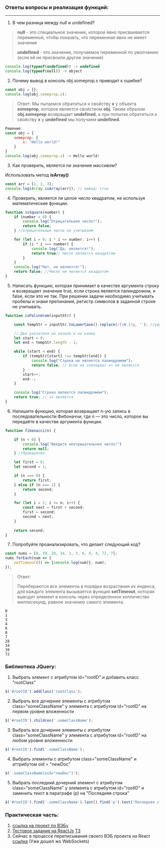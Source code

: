 ### Ответы вопросы и реализация функций:

---

1. В чем разница между null и undefined?
> **null** - это специальное значение, которое явно присваивается переменной, чтобы показать, что переменная явно не имеет значения
> 
> **undefined** - это значение, получаемое переменной по умолчанию (если ей не присвоили другие значение)
```js
console.log(typeof(undefined)) -> undefined
console.log(typeof(null)) -> object
```

2. Почему вывод в консоль obj.someprop.x приводит к ошибке?
```js
const obj = {};
console.log(obj.someprop.x);
```
>Ответ:
> Мы пытаемся обратиться к свойству **x** у объекта **someprop**, 
> которое является свойством **obj**. 
> Таким образом **obj.someprop** возвращает **undefined**, 
> а при попытке обратиться к свойству **x** у **undefined** 
> мы получаем **undefined**.
```js 
Решение:
const obj = {
    someprop: {
        x: "Hello world!"
    }
}
console.log(obj.someprop.x) -> Hello world!
```
3. Как проверить, является ли значение массивом?

Использовать метод **isArray()**
```js
const arr = [1, 2, 3];
console.log(Array.isArray(arr)); // вывод: true
```

4. Проверить, является ли целое число квадратом, не используя математические функции.
```js
function isSquare(number) {
    if (number < 0) {
        console.log("Отрицательное число!");
        return false;
    } //отрицательные числа не учитываем

    for (let i = 0; i * i <= number; i++) {
        if (i * i === number) {
            console.log("Да, является!");
            return true// Число является квадратом
        }
    }
    console.log("Нет, не является!");
    return false; //Число не является квадратом
}
```

5. Написать функцию, которая принимает в качестве аргумента строку и возвращает значение true,
   если строка является палиндромом, и false, если это не так. При решении задачи необходимо
   учитывать пробелы и знаки препинания, регистр символов в заданной строке не учитывать.
```js
function isPalindrom(inputStr) {

    const tempStr = inputStr.toLowerCase().replace(/[\W_]/g, ''); //удалить все знаки препинания и пробелы, привести у нижнему регистру

    // Два указателя на начало и на конец
    let start = 0;
    let end = tempStr.length - 1;

    while (start < end) {
        if (tempStr[start] !== tempStr[end]) {
            console.log("Строка не является палиндромом");
            return false; // Если не совпадает => не является
        }
        start++;
        end--;
    }

    console.log("Строка является палиндромом");
    return true; // => является
}
```

6. Напишите функцию, которая возвращает n-ую запись в последовательности Фибоначчи, где n — это число, которое вы передаёте в качестве аргумента функции.
```js
function fibonacci(n) {

    if (n < 0) {
        console.log("Введите неотрицательное число!")
        return null;
    } //Проверочка

    let first = 0;
    let second = 1;

    if (n === 0) {
        return first;
    } else if (n === 1) {
        return second;
    }

    for (let i = 2; i <= n; i++) {
        const next = first + second;
        first = second;
        second = next;
    }
    
    return second;
}
```

7. Попробуйте проанализировать, что делает следующий код?
```js
const nums = [0, 39, 28, 34, 1, 3, 6, 8, 4, 72, 7];
nums.forEach(num => {
    setTimeout(() => {console.log(num)}, num);
});
```
>Ответ:
> 
> Перебераются все элементы в порядки возрастания их индекса, 
> для каждого элемента вызывается функция **setTimeout**, 
> которая выводит элемент в консоль через определенное колличество миллисекунд, 
> равное значению самого элемента.

```text
0
1
3
4
6
8
7
28
34
39
72
```

### Библиотека JQuery:
1. Выбрать элемент с атрибутом id="rootID" и добавить класс "rootClass"
```js
$('#rootID').addClass('rootClass');
```

2. Выбрать все дочерние элементы с атрибутом class="someClassName" у элемента с атрибутом
   id="rootID" на первом уровне вложенности
```js
$('#rootID').children('.someClassName');
```

3. Выбрать все дочерние элементы с атрибутом class="someClassName" у элемента с атрибутом
   id="rootID" на любом уровне вложенности
```js
$('#rootID').find('.someClassName');
```

4. Выбрать элементы с атрибутом class="someClassName" и аттрибутом oid = "newDoc"
```js
$('.someClassName[oid="newDoc"]');
```

5. Выбрать последний дочерний элемент с атрибутом class="someClassName" у элемента с
   атрибутом id="rootID" и заменить текст в параграфе (p) на "Последняя строка"
```js
$('#rootID').find('.someClassName').last().find('p').text('Последняя строка');
```

### Практическая часть:

1. [ссылка на проект по ВЭБу](https://github.com/Solidbush/WebProgramming) 
2. [Тестовое задание на ReactJs](https://github.com/Solidbush/neo-flex-task)
[ТЗ](https://drive.google.com/file/d/17cwWDZUdvNRGZohhDaMrNtEMWtiFkRlX/view?usp=sharing)
3. Сейчас в процессе переписывания своего ВЭБ проекта на React [ссылка](https://github.com/Solidbush/ReactWebPart) (Уже дошел жо WebSockets)
